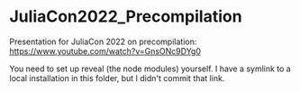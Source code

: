 # JuliaCon2022_Precompilation
Presentation for JuliaCon 2022 on precompilation: https://www.youtube.com/watch?v=GnsONc9DYg0

You need to set up reveal (the node modules) yourself. I have a symlink to a local installation in this folder, but I didn't commit that link.
